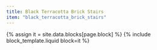 ```yaml
---
title: Black Terracotta Brick Stairs
item: "black_terracotta_brick_stairs"
---
```


{% assign it = site.data.blocks[page.block] %}
{% include block_template.liquid block=it %}

